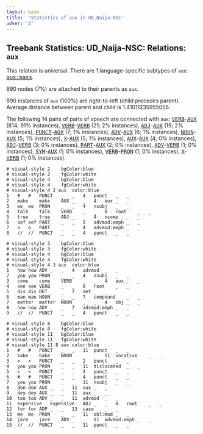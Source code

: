 ```yaml
---
layout: base
title:  'Statistics of aux in UD_Naija-NSC'
udver: '2'
---
```


## Treebank Statistics: UD_Naija-NSC: Relations: `aux`

This relation is universal.
There are 1 language-specific subtypes of `aux`: <tt><a href="pcm_nsc-dep-aux-pass.html">aux:pass</a></tt>.

890 nodes (7%) are attached to their parents as `aux`.

890 instances of `aux` (100%) are right-to-left (child precedes parent).
Average distance between parent and child is 1.41011235955056.

The following 14 pairs of parts of speech are connected with `aux`: <tt><a href="pcm_nsc-pos-VERB.html">VERB</a></tt>-<tt><a href="pcm_nsc-pos-AUX.html">AUX</a></tt> (814; 91% instances), <tt><a href="pcm_nsc-pos-VERB.html">VERB</a></tt>-<tt><a href="pcm_nsc-pos-VERB.html">VERB</a></tt> (21; 2% instances), <tt><a href="pcm_nsc-pos-ADJ.html">ADJ</a></tt>-<tt><a href="pcm_nsc-pos-AUX.html">AUX</a></tt> (19; 2% instances), <tt><a href="pcm_nsc-pos-PUNCT.html">PUNCT</a></tt>-<tt><a href="pcm_nsc-pos-AUX.html">AUX</a></tt> (7; 1% instances), <tt><a href="pcm_nsc-pos-ADV.html">ADV</a></tt>-<tt><a href="pcm_nsc-pos-AUX.html">AUX</a></tt> (6; 1% instances), <tt><a href="pcm_nsc-pos-NOUN.html">NOUN</a></tt>-<tt><a href="pcm_nsc-pos-AUX.html">AUX</a></tt> (5; 1% instances), <tt><a href="pcm_nsc-pos-X.html">X</a></tt>-<tt><a href="pcm_nsc-pos-AUX.html">AUX</a></tt> (5; 1% instances), <tt><a href="pcm_nsc-pos-AUX.html">AUX</a></tt>-<tt><a href="pcm_nsc-pos-AUX.html">AUX</a></tt> (4; 0% instances), <tt><a href="pcm_nsc-pos-ADJ.html">ADJ</a></tt>-<tt><a href="pcm_nsc-pos-VERB.html">VERB</a></tt> (3; 0% instances), <tt><a href="pcm_nsc-pos-PART.html">PART</a></tt>-<tt><a href="pcm_nsc-pos-AUX.html">AUX</a></tt> (2; 0% instances), <tt><a href="pcm_nsc-pos-ADV.html">ADV</a></tt>-<tt><a href="pcm_nsc-pos-VERB.html">VERB</a></tt> (1; 0% instances), <tt><a href="pcm_nsc-pos-SYM.html">SYM</a></tt>-<tt><a href="pcm_nsc-pos-AUX.html">AUX</a></tt> (1; 0% instances), <tt><a href="pcm_nsc-pos-VERB.html">VERB</a></tt>-<tt><a href="pcm_nsc-pos-PRON.html">PRON</a></tt> (1; 0% instances), <tt><a href="pcm_nsc-pos-X.html">X</a></tt>-<tt><a href="pcm_nsc-pos-VERB.html">VERB</a></tt> (1; 0% instances).


~~~ conllu
# visual-style 2	bgColor:blue
# visual-style 2	fgColor:white
# visual-style 4	bgColor:blue
# visual-style 4	fgColor:white
# visual-style 4 2 aux	color:blue
1	#	#	PUNCT	_	_	4	punct	_	_
2	make	make	AUX	_	_	4	aux	_	_
3	we	we	PRON	_	_	4	nsubj	_	_
4	talk	talk	VERB	_	_	0	root	_	_
5	true	true	ADJ	_	_	4	xcomp	_	_
6	sef	sef	PART	_	_	5	advmod:emph	_	_
7	o	o	PART	_	_	4	advmod:emph	_	_
8	//	//	PUNCT	_	_	4	punct	_	_

~~~


~~~ conllu
# visual-style 3	bgColor:blue
# visual-style 3	fgColor:white
# visual-style 4	bgColor:blue
# visual-style 4	fgColor:white
# visual-style 4 3 aux	color:blue
1	how	how	ADV	_	_	4	advmod	_	_
2	you	you	PRON	_	_	4	nsubj	_	_
3	come	come	VERB	_	_	4	aux	_	_
4	see	see	VERB	_	_	0	root	_	_
5	dis	dis	DET	_	_	7	det	_	_
6	man	man	NOUN	_	_	7	compound	_	_
7	matter	matter	NOUN	_	_	4	obj	_	_
8	now	now	ADV	_	_	7	advmod:emph	_	_
9	//	//	PUNCT	_	_	4	punct	_	_

~~~


~~~ conllu
# visual-style 8	bgColor:blue
# visual-style 8	fgColor:white
# visual-style 11	bgColor:blue
# visual-style 11	fgColor:white
# visual-style 11 8 aux	color:blue
1	#	#	PUNCT	_	_	11	punct	_	_
2	babe	babe	NOUN	_	_	11	vocative	_	_
3	<	<	PUNCT	_	_	2	punct	_	_
4	you	you	PRON	_	_	11	dislocated	_	_
5	<	<	PUNCT	_	_	4	punct	_	_
6	#	#	PUNCT	_	_	4	punct	_	_
7	you	you	PRON	_	_	11	nsubj	_	_
8	don	don	AUX	_	_	11	aux	_	_
9	dey	dey	AUX	_	_	11	aux	_	_
10	too	too	ADV	_	_	11	advmod	_	_
11	expensive	expensive	ADJ	_	_	0	root	_	_
12	for	for	ADP	_	_	13	case	_	_
13	me	me	PRON	_	_	11	obl:mod	_	_
14	jare	jare	ADV	_	_	11	advmod:emph	_	_
15	//	//	PUNCT	_	_	11	punct	_	_

~~~


